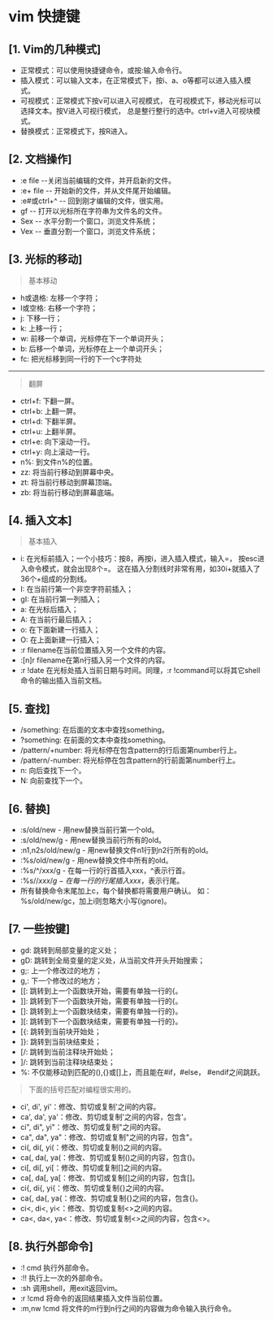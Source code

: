 # vim 快捷键
[1\. Vim的几种模式]
--------------------------------------------------------------------------------------

*   正常模式：可以使用快捷键命令，或按:输入命令行。
*   插入模式：可以输入文本，在正常模式下，按i、a、o等都可以进入插入模式。
*   可视模式：正常模式下按v可以进入可视模式， 在可视模式下，移动光标可以选择文本。按V进入可视行模式， 总是整行整行的选中。ctrl+v进入可视块模式。
*   替换模式：正常模式下，按R进入。


[2\. 文档操作]
--------------------------------------------------------------------------------------

- :e file --关闭当前编辑的文件，并开启新的文件。
- :e+ file -- 开始新的文件，并从文件尾开始编辑。
- :e#或ctrl+^ -- 回到刚才编辑的文件，很实用。
- gf -- 打开以光标所在字符串为文件名的文件。
- Sex -- 水平分割一个窗口，浏览文件系统；
- Vex -- 垂直分割一个窗口，浏览文件系统；

[3\. 光标的移动]
--------------------------------------------------------------------------------------

> 基本移动

- h或退格: 左移一个字符；
- l或空格: 右移一个字符；
- j: 下移一行；
- k: 上移一行；
- w: 前移一个单词，光标停在下一个单词开头；
- b: 后移一个单词，光标停在上一个单词开头；
- fc: 把光标移到同一行的下一个c字符处

----
> 翻屏

*   ctrl+f: 下翻一屏。
*   ctrl+b: 上翻一屏。
*   ctrl+d: 下翻半屏。
*   ctrl+u: 上翻半屏。
*   ctrl+e: 向下滚动一行。
*   ctrl+y: 向上滚动一行。
*   n%: 到文件n%的位置。
*   zz: 将当前行移动到屏幕中央。
*   zt: 将当前行移动到屏幕顶端。
*   zb: 将当前行移动到屏幕底端。

[4\. 插入文本]
--------------------------------------------------------------------------------------
> 基本插入

*   i: 在光标前插入；一个小技巧：按8，再按i，进入插入模式，输入=， 按esc进入命令模式，就会出现8个=。 这在插入分割线时非常有用，如30i+<esc>就插入了36个+组成的分割线。
*   I: 在当前行第一个非空字符前插入；
*   gI: 在当前行第一列插入；
*   a: 在光标后插入；
*   A: 在当前行最后插入；
*   o: 在下面新建一行插入；
*   O: 在上面新建一行插入；
*   :r filename在当前位置插入另一个文件的内容。
*   :\[n\]r filename在第n行插入另一个文件的内容。
*   :r !date 在光标处插入当前日期与时间。同理，:r !command可以将其它shell命令的输出插入当前文档。

[5\. 查找]
--------------------------------------------------------------------------------------
*   /something: 在后面的文本中查找something。
*   ?something: 在前面的文本中查找something。
*   /pattern/+number: 将光标停在包含pattern的行后面第number行上。
*   /pattern/-number: 将光标停在包含pattern的行前面第number行上。
*   n: 向后查找下一个。
*   N: 向前查找下一个。

[6\. 替换]
--------------------------------------------------------------------------------------
*   :s/old/new - 用new替换当前行第一个old。
*   :s/old/new/g - 用new替换当前行所有的old。
*   :n1,n2s/old/new/g - 用new替换文件n1行到n2行所有的old。
*   :%s/old/new/g - 用new替换文件中所有的old。
*   :%s/^/xxx/g - 在每一行的行首插入xxx，^表示行首。
*   :%s/$/xxx/g - 在每一行的行尾插入xxx，$表示行尾。
*   所有替换命令末尾加上c，每个替换都将需要用户确认。 如：%s/old/new/gc，加上i则忽略大小写(ignore)。

[7\. 一些按键]
--------------------------------------------------------------------------------------
*   gd: 跳转到局部变量的定义处；
*   gD: 跳转到全局变量的定义处，从当前文件开头开始搜索；
*   g;: 上一个修改过的地方；
*   g,: 下一个修改过的地方；
*   \[\[: 跳转到上一个函数块开始，需要有单独一行的{。
*   \]\]: 跳转到下一个函数块开始，需要有单独一行的{。
*   \[\]: 跳转到上一个函数块结束，需要有单独一行的}。
*   \]\[: 跳转到下一个函数块结束，需要有单独一行的}。
*   \[{: 跳转到当前块开始处；
*   \]}: 跳转到当前块结束处；
*   \[/: 跳转到当前注释块开始处；
*   \]/: 跳转到当前注释块结束处；
*   %: 不仅能移动到匹配的(),{}或\[\]上，而且能在#if，#else， #endif之间跳跃。

> 下面的括号匹配对编程很实用的。

*   ci', di', yi'：修改、剪切或复制'之间的内容。
*   ca', da', ya'：修改、剪切或复制'之间的内容，包含'。
*   ci", di", yi"：修改、剪切或复制"之间的内容。
*   ca", da", ya"：修改、剪切或复制"之间的内容，包含"。
*   ci(, di(, yi(：修改、剪切或复制()之间的内容。
*   ca(, da(, ya(：修改、剪切或复制()之间的内容，包含()。
*   ci\[, di\[, yi\[：修改、剪切或复制\[\]之间的内容。
*   ca\[, da\[, ya\[：修改、剪切或复制\[\]之间的内容，包含\[\]。
*   ci{, di{, yi{：修改、剪切或复制{}之间的内容。
*   ca{, da{, ya{：修改、剪切或复制{}之间的内容，包含{}。
*   ci<, di<, yi<：修改、剪切或复制<>之间的内容。
*   ca<, da<, ya<：修改、剪切或复制<>之间的内容，包含<>。

[8\. 执行外部命令]
--------------------------------------------------------------------------------------
*   :! cmd 执行外部命令。
*   :!! 执行上一次的外部命令。
*   :sh 调用shell，用exit返回vim。
*   :r !cmd 将命令的返回结果插入文件当前位置。
*   :m,nw !cmd 将文件的m行到n行之间的内容做为命令输入执行命令。


